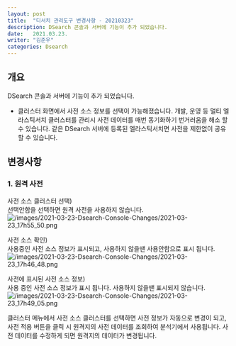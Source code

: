 ```yaml
---
layout: post
title:  "디서치 관리도구 변경사항 - 20210323"
description: DSearch 콘솔과 서버에 기능이 추가 되었습니다.
date:   2021.03.23.
writer: "김준우"
categories: Dsearch
---
```


## 개요
DSearch 콘솔과 서버에 기능이 추가 되었습니다.

- 클러스터 화면에서 사전 소스 정보를 선택이 가능해졌습니다. 개발, 운영 등 멀티 엘라스틱서치 클러스터를 관리시 사전 데이터를 매번 동기화하기 번거러움을 해소 할 수 있습니다. 같은 DSearch 서버에 등록된 엘라스틱서치면 사전을 제한없이 공유할 수 있습니다.



## 변경사항

### 1. 원격 사전 

사전 소스 클러스터 선택)   
선택안함을 선택하면 원격 사전을 사용하지 않습니다.
![/images/2021-03-23-Dsearch-Console-Changes/2021-03-23_17h55_50.png](/images/2021-03-23-Dsearch-Console-Changes/2021-03-23_17h55_50.png)

사전 소스 확인)   
사용중인 사전 소스 정보가 표시되고, 사용하지 않을땐 사용안함으로 표시 됩니다.
![/images/2021-03-23-Dsearch-Console-Changes/2021-03-23_17h46_48.png](/images/2021-03-23-Dsearch-Console-Changes/2021-03-23_17h46_48.png)

사전에 표시된 사전 소스 정보)   
사용 중인 사전 소스 정보가 표시 됩니다. 사용하지 않을땐 표시되지 않습니다.
![/images/2021-03-23-Dsearch-Console-Changes/2021-03-23_17h49_05.png](/images/2021-03-23-Dsearch-Console-Changes/2021-03-23_17h49_05.png)


클러스터 메뉴에서 사전 소스 클러스터를 선택하면 사전 정보가 자동으로 변경이 되고, 사전 적용 버튼을 클릭 시 원격지의 사전 데이터를 조회하여 분석기에서 사용됩니다. 사전 데이터를 수정하게 되면 원격지의 데이터가 변경됩니다.
